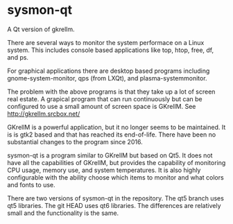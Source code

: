 # sysmon-qt
A Qt version of gkrellm.

There are several ways to monitor the system performace on a Linux system.
This includes console based applications like top, htop, free, df, and ps. 

For graphical applications there are desktop based programs including 
gnome-system-monitor, qps (from LXQt), and plasma-systemmonitor.

The problem with the above programs is that they take up a lot of screen 
real estate.  A grapical program that can run continuously but can be 
configured to use a small amount of screen space is GKrellM. 
See http://gkrellm.srcbox.net/

GKrellM is a powerful application, but it no longer seems to be maintained.
It is is gtk2 based and that has reached its end-of-life.  There have been
no substantial changes to the program since 2016.

sysmon-qt is a program similar to GKrellM but based on Qt5.  It does not
have all the capabilities of GKrellM, but provides the capability of 
monitoring CPU usage, memory use, and system temperatures.  It is also 
highly configurable with the ability choose which items to monitor and
what colors and fonts to use.

There are two versions of sysmon-qt in the repository.  The qt5 branch uses 
qt5 libraries.  The git HEAD uses qt6 libraries.  The differences are 
relatively small and the functionality is the same.
